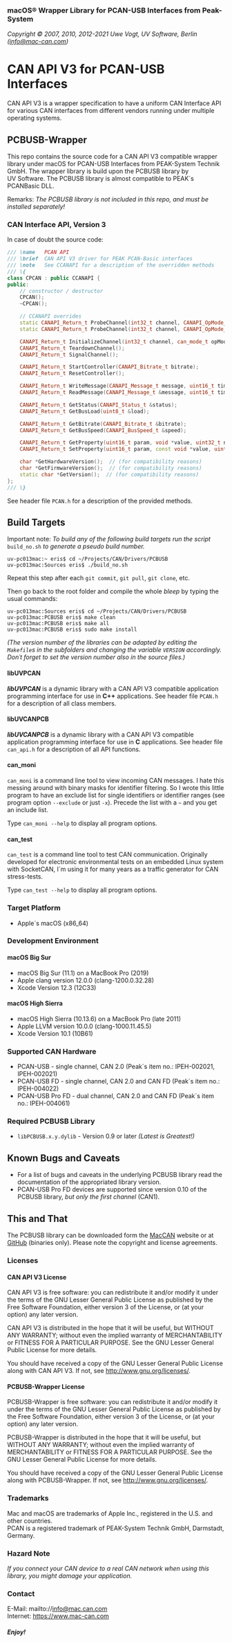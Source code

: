 ### macOS® Wrapper Library for PCAN-USB Interfaces from Peak-System

_Copyright &copy; 2007, 2010, 2012-2021   Uwe Vogt, UV Software, Berlin (info@mac-can.com)_

# CAN API V3 for PCAN-USB Interfaces

CAN API V3 is a wrapper specification to have a uniform CAN Interface API for various CAN interfaces from different vendors running under multiple operating systems.

## PCBUSB-Wrapper

This repo contains the source code for a CAN API V3 compatible wrapper library under macOS for PCAN-USB Interfaces from PEAK-System Technik GmbH.
The wrapper library is build upon the PCBUSB library by UV&nbsp;Software.
The PCBUSB library is almost compatible to PEAK´s PCANBasic DLL.

Remarks: _The PCBUSB library is not included in this repo, and must be installed separately!_

### CAN Interface API, Version 3

In case of doubt the source code:

```C++
/// \name   PCAN API
/// \brief  CAN API V3 driver for PEAK PCAN-Basic interfaces
/// \note   See CCANAPI for a description of the overridden methods
/// \{
class CPCAN : public CCANAPI {
public:
    // constructor / destructor
    CPCAN();
    ~CPCAN();

    // CCANAPI overrides
    static CANAPI_Return_t ProbeChannel(int32_t channel, CANAPI_OpMode_t opMode, const void *param, EChannelState &state);
    static CANAPI_Return_t ProbeChannel(int32_t channel, CANAPI_OpMode_t opMode, EChannelState &state);

    CANAPI_Return_t InitializeChannel(int32_t channel, can_mode_t opMode, const void *param = NULL);
    CANAPI_Return_t TeardownChannel();
    CANAPI_Return_t SignalChannel();

    CANAPI_Return_t StartController(CANAPI_Bitrate_t bitrate);
    CANAPI_Return_t ResetController();

    CANAPI_Return_t WriteMessage(CANAPI_Message_t message, uint16_t timeout = 0U);
    CANAPI_Return_t ReadMessage(CANAPI_Message_t &message, uint16_t timeout = CANREAD_INFINITE);

    CANAPI_Return_t GetStatus(CANAPI_Status_t &status);
    CANAPI_Return_t GetBusLoad(uint8_t &load);

    CANAPI_Return_t GetBitrate(CANAPI_Bitrate_t &bitrate);
    CANAPI_Return_t GetBusSpeed(CANAPI_BusSpeed_t &speed);

    CANAPI_Return_t GetProperty(uint16_t param, void *value, uint32_t nbytes);
    CANAPI_Return_t SetProperty(uint16_t param, const void *value, uint32_t nbytes);

    char *GetHardwareVersion();  // (for compatibility reasons)
    char *GetFirmwareVersion();  // (for compatibility reasons)
    static char *GetVersion();  // (for compatibility reasons)
};
/// \}
```
See header file `PCAN.h` for a description of the provided methods.

## Build Targets

Important note: _To build any of the following build targets run the script_ `build_no.sh` _to generate a pseudo build number._
```
uv-pc013mac:~ eris$ cd ~/Projects/CAN/Drivers/PCBUSB
uv-pc013mac:Sources eris$ ./build_no.sh
```
Repeat this step after each `git commit`, `git pull`, `git clone`, etc.

Then go back to the root folder and compile the whole _bleep_ by typing the usual commands:
```
uv-pc013mac:Sources eris$ cd ~/Projects/CAN/Drivers/PCBUSB
uv-pc013mac:PCBUSB eris$ make clean
uv-pc013mac:PCBUSB eris$ make all
uv-pc013mac:PCBUSB eris$ sudo make install
```
_(The version number of the libraries can be adapted by editing the `Makefile`s in the subfolders and changing the variable `VERSION` accordingly.  Don´t forget to set the version number also in the source files.)_

#### libUVPCAN

___libUVPCAN___ is a dynamic library with a CAN API V3 compatible application programming interface for use in __C++__ applications.
See header file `PCAN.h` for a description of all class members.

#### libUVCANPCB

___libUVCANPCB___ is a dynamic library with a CAN API V3 compatible application programming interface for use in __C__ applications.
See header file `can_api.h` for a description of all API functions.

#### can_moni

`can_moni` is a command line tool to view incoming CAN messages.
I hate this messing around with binary masks for identifier filtering.
So I wrote this little program to have an exclude list for single identifiers or identifier ranges (see program option `--exclude` or just `-x`). Precede the list with a `~` and you get an include list.

Type `can_moni --help` to display all program options.

#### can_test

`can_test` is a command line tool to test CAN communication.
Originally developed for electronic environmental tests on an embedded Linux system with SocketCAN, I´m using it for many years as a traffic generator for CAN stress-tests.

Type `can_test --help` to display all program options.

### Target Platform

- Apple´s macOS (x86_64)

### Development Environment

#### macOS Big Sur

- macOS Big Sur (11.1) on a MacBook Pro (2019)
- Apple clang version 12.0.0 (clang-1200.0.32.28)
- Xcode Version 12.3 (12C33)

#### macOS High Sierra

- macOS High Sierra (10.13.6) on a MacBook Pro (late 2011)
- Apple LLVM version 10.0.0 (clang-1000.11.45.5)
- Xcode Version 10.1 (10B61)

### Supported CAN Hardware

- PCAN-USB - single channel, CAN 2.0 (Peak´s item no.: IPEH-002021, IPEH-002021)
- PCAN-USB FD - single channel, CAN 2.0 and CAN FD (Peak´s item no.: IPEH-004022)
- PCAN-USB Pro FD - dual channel, CAN 2.0 and CAN FD (Peak´s item no.: IPEH-004061)

### Required PCBUSB Library

- `libPCBUSB.x.y.dylib` - Version 0.9 or later _(Latest is Greatest!)_

## Known Bugs and Caveats

- For a list of bugs and caveats in the underlying PCBUSB library read the documentation of the appropriated library version.
- PCAN-USB Pro FD devices are supported since version 0.10 of the PCBUSB library, _but only the first channel_ (CAN1).

## This and That

The PCBUSB library can be downloaded form the [MacCAN](https://mac-can.com/) website or at [GitHub](https://github.com/mac-can/PCBUSB-Library) (binaries only).
Please note the copyright and license agreements.

### Licenses

#### CAN API V3 License

CAN API V3 is free software: you can redistribute it and/or modify
it under the terms of the GNU Lesser General Public License as published by
the Free Software Foundation, either version 3 of the License, or
(at your option) any later version.

CAN API V3 is distributed in the hope that it will be useful,
but WITHOUT ANY WARRANTY; without even the implied warranty of
MERCHANTABILITY or FITNESS FOR A PARTICULAR PURPOSE.  See the
GNU Lesser General Public License for more details.

You should have received a copy of the GNU Lesser General Public License
along with CAN API V3.  If not, see <http://www.gnu.org/licenses/>.

#### PCBUSB-Wrapper License

PCBUSB-Wrapper is free software: you can redistribute it and/or modify
it under the terms of the GNU Lesser General Public License as published by
the Free Software Foundation, either version 3 of the License, or
(at your option) any later version.

PCBUSB-Wrapper is distributed in the hope that it will be useful,
but WITHOUT ANY WARRANTY; without even the implied warranty of
MERCHANTABILITY or FITNESS FOR A PARTICULAR PURPOSE.  See the
GNU Lesser General Public License for more details.

You should have received a copy of the GNU Lesser General Public License
along with PCBUSB-Wrapper.  If not, see <http://www.gnu.org/licenses/>.

### Trademarks

Mac and macOS are trademarks of Apple Inc., registered in the U.S. and other countries. \
PCAN is a registered trademark of PEAK-System Technik GmbH, Darmstadt, Germany.

### Hazard Note

_If you connect your CAN device to a real CAN network when using this library, you might damage your application._

### Contact

E-Mail: mailto://info@mac.can.com \
Internet: https://www.mac-can.com

##### *Enjoy!*
